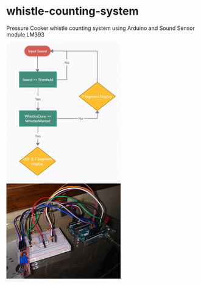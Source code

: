 # whistle-counting-system

Pressure Cooker whistle counting system using Arduino and Sound Sensor module LM393


<img src="Images/flow-chart.jpeg" width="300">
<img src="Images/arduino-wiring.jpeg" width="300">

